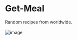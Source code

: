 # Get-Meal
Random recipes from worldwide.
<br>
<br>
![image](https://github.com/Amanherenj09/Get-Meal/assets/106864233/eab49bc3-a16f-448d-a648-6c7a043895e7)
